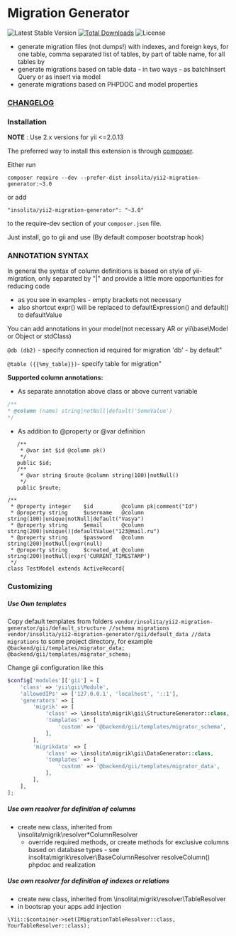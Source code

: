 Migration Generator
=======================================
![Latest Stable Version](https://img.shields.io/packagist/v/insolita/yii2-migration-generator.svg)
[![Total Downloads](https://img.shields.io/packagist/dt/insolita/yii2-migration-generator.svg)](https://packagist.org/packages/insolita/yii2-migration-generator)
![License](https://img.shields.io/packagist/l/insolita/yii2-migration-generator.svg)


 - generate migration files (not dumps!) with indexes, and foreign keys, for one table, comma separated list of tables,  by part of table name, for all tables by 
 - generate migrations based on table data - in two ways - as batchInsert Query or as insert via model 
 - generate migrations based on PHPDOC and model properties

### [CHANGELOG](CHANGELOG.md)

### Installation

**NOTE** : Use 2.x versions for yii <=2.0.13

The preferred way to install this extension is through [composer](http://getcomposer.org/download/).

Either run
```
composer require --dev --prefer-dist insolita/yii2-migration-generator:~3.0
```

or add

```
"insolita/yii2-migration-generator": "~3.0"
```

to the require-dev section of your `composer.json` file.


Just install, go to gii and use (By default composer bootstrap hook)


### ANNOTATION SYNTAX

In general the syntax of column definitions is based  on style of yii-migration, only separated by "|" and provide a little more opportunities for reducing code
 - as you see in examples - empty brackets not necessary
 - also shortcut expr() will be replaced to defaultExpression() and default() to defaultValue 
 
You can add annotations in your model(not necessary AR or yii\\base\\Model or Object or stdClass)

`@db (db2)` - specify connection id required for migration 'db' - by default"

`@table ({{%my_table}})`- specify table for migration"

__Supported column annotations:__
 - As separate annotation above class  or above current variable
 
 ```php 
/**
 * @column (name) string|notNull|default('SomeValue')
 */
 ```
 
 - As addition to @property or @var definition 
 ```
    /**
     * @var int $id @column pk()
     */
    public $id;
    /**
     * @var string $route @column string(100)|notNull()
     */
    public $route;
 
 ```

```
/**
 * @property integer    $id         @column pk|comment("Id")
 * @property string     $username   @column string(100)|unique|notNull|default("Vasya")
 * @property string     $email      @column string(200)|unique()|defaultValue("123@mail.ru")
 * @property string     $password   @column string(200)|notNull|expr(null)
 * @property string     $created_at @column string(200)|notNull|expr('CURRENT_TIMESTAMP')
 */
class TestModel extends ActiveRecord{
```

 
### Customizing 
##### Use Own templates
Copy default templates from folders 
   `vendor/insolita/yii2-migration-generator/gii/default_structure //schema migrations`
   `vendor/insolita/yii2-migration-generator/gii/default_data //data migrations`
to some project directory, for example 
   `@backend/gii/templates/migrator_data;`
   `@backend/gii/templates/migrator_schema;`

Change gii configuration like this
```php
$config['modules']['gii'] = [
    'class' => 'yii\gii\Module',
    'allowedIPs' => ['127.0.0.1', 'localhost', '::1'],
    'generators' => [
        'migrik' => [
            'class' => \insolita\migrik\gii\StructureGenerator::class,
            'templates' => [
                'custom' => '@backend/gii/templates/migrator_schema',
            ],
        ],
        'migrikdata' => [
            'class' => \insolita\migrik\gii\DataGenerator::class,
            'templates' => [
                'custom' => '@backend/gii/templates/migrator_data',
            ],
        ],
    ],
];
```

##### Use own resolver for definition of columns 
  - create new class, inherited from \insolita\migrik\resolver\*ColumnResolver
    - override required methods, or create methods for exclusive columns based on database types - see insolita\migrik\resolver\BaseColumnResolver resolveColumn() phpdoc and realization
    
##### Use own resolver for definition of  indexes or relations 
  - create new class, inherited from \insolita\migrik\resolver\TableResolver
  - in bootsrap your apps add injection 
  
  ```\Yii::$container->set(IMigrationTableResolver::class, YourTableResolver::class);```
    
